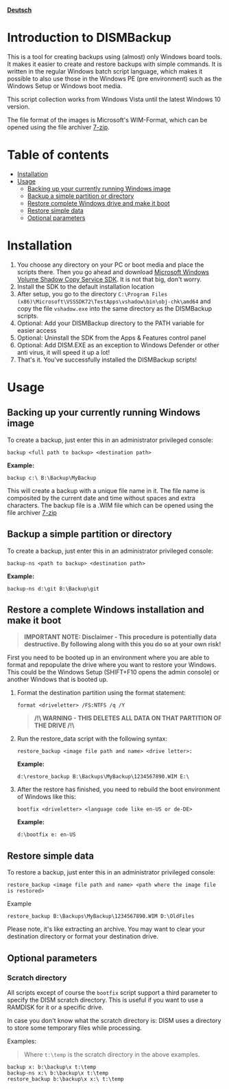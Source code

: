 **[Deutsch](LIESMICH.md)**

# Introduction to DISMBackup
This is a tool for creating backups using (almost) only Windows board tools. It makes it easier to create and restore backups with simple commands. It is written in the regular Windows batch script language, which makes it possible to also use those in the Windows PE (pre environment) such as the Windows Setup or Windows boot media.

This script collection works from Windows Vista until the latest Windows 10 version.

The file format of the images is Microsoft's WIM-Format, which can be opened using the file archiver [7-zip](https://www.7-zip.org/).

# Table of contents
* [Installation](#Installation)
* [Usage](#Usage)
    * [Backing up your currently running Windows image](#backing-up-your-currently-running-windows-image)
    * [Backup a simple partition or directory](#backup-a-simple-partition-or-directory)
    * [Restore complete Windows drive and make it boot](#restore-complete-windows-drive-and-make-it-boot)
    * [Restore simple data](#restore-simple-data)
    * [Optional parameters](#optional-parameters)

# Installation
1. You choose any directory on your PC or boot media and place the scripts there. Then you go ahead and download [Microsoft Windows Volume Shadow Copy Service SDK](https://www.microsoft.com/en-us/download/details.aspx?id=23490). It is not that big, don't worry.
2. Install the SDK to the default installation location
3. After setup, you go to the directory `C:\Program Files (x86)\Microsoft\VSSSDK72\TestApps\vshadow\bin\obj-chk\amd64` and copy the file `vshadow.exe` into the same directory as the DISMBackup scripts.
4. Optional: Add your DISMBackup directory to the PATH variable for easier access
5. Optional: Uninstall the SDK from the Apps & Features control panel
6. Optional: Add DISM.EXE as an exception to Windows Defender or other anti virus, it will speed it up a lot!
7. That's it. You've successfully installed the DISMBackup scripts!

# Usage
## Backing up your currently running Windows image
To create a backup, just enter this in an administrator privileged console:
```
backup <full path to backup> <destination path>
```
**Example:**
```
backup c:\ B:\Backup\MyBackup
```
This will create a backup with a unique file name in it. The file name is composited by the current date and time without spaces and extra characters. The backup file is a .WIM file which can be opened using the file archiver [7-zip](https://www.7-zip.org/)
## Backup a simple partition or directory
To create a backup, just enter this in an administrator privileged console:
```
backup-ns <path to backup> <destination path>
```
**Example:**
```
backup-ns d:\git B:\Backup\git
```
## Restore a complete Windows installation and make it boot

> **IMPORTANT NOTE: Disclaimer - This procedure is potentially data destructive. By following along with this you do so at your own risk!**

First you need to be booted up in an environment where you are able to format and repopulate the drive where you want to restore your Windows. This could be the Windows Setup (SHIFT+F10 opens the admin console) or another Windows that is booted up.

1. Format the destination partition using the format statement:
    ```
    format <driveletter> /FS:NTFS /q /Y
    ```
    > **/!\ WARNING - THIS DELETES ALL DATA ON THAT PARTITION OF THE DRIVE /!\\**

2. Run the restore_data script with the following syntax:
    ```
    restore_backup <image file path and name> <drive letter>:
    ```
    **Example:**
    ```
    d:\restore_backup B:\Backups\MyBackup\1234567890.WIM E:\
    ```
3. After the restore has finished, you need to rebuild the boot environment of Windows like this:
    ```
    bootfix <driveletter> <language code like en-US or de-DE>
    ```
    **Example:**
    ```
    d:\bootfix e: en-US
    ```
## Restore simple data
To restore a backup, just enter this in an administrator privileged console:
```
restore_backup <image file path and name> <path where the image file is restored>
```
Example
```
restore_backup B:\Backups\MyBackup\1234567890.WIM D:\OldFiles
```
Please note, it's like extracting an archive. You may want to clear your destination directory or format your destination drive.
## Optional parameters
### Scratch directory
All scripts except of course the `bootfix` script support a third parameter to specify the DISM scratch directory. This is useful if you want to use a RAMDISK for it or a specific drive.

In case you don't know what the scratch directory is: DISM uses a directory to store some temporary files while processing.

Examples:
> Where `t:\temp` is the scratch directory in the above examples.
```
backup x: b:\backup\x t:\temp
backup-ns x:\ b:\backup\x t:\temp
restore_backup b:\backup\x x:\ t:\temp
```
